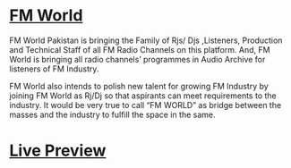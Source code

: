 # [FM World](https://www.fmworld.pk/)
FM World Pakistan is bringing the Family of Rjs/ Djs ,Listeners, Production and Technical Staff of all FM Radio Channels on this platform. And, FM World is bringing all radio channels’ programmes in Audio Archive for listeners of FM Industry.

FM World also intends to polish new talent for growing FM Industry by joining FM World as Rj/Dj so that aspirants can meet requirements to the industry. It would be very true to call “FM WORLD” as bridge between the masses and the industry to fulfill the space in the same.

# [Live Preview](https://shahbazhassan42000.github.io/fmworld/)

